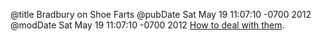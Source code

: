 @title Bradbury on Shoe Farts
@pubDate Sat May 19 11:07:10 -0700 2012
@modDate Sat May 19 11:07:10 -0700 2012
<a href="http://nick.typepad.com/blog/2012/05/farty-shoes.html">How to deal with them</a>.
